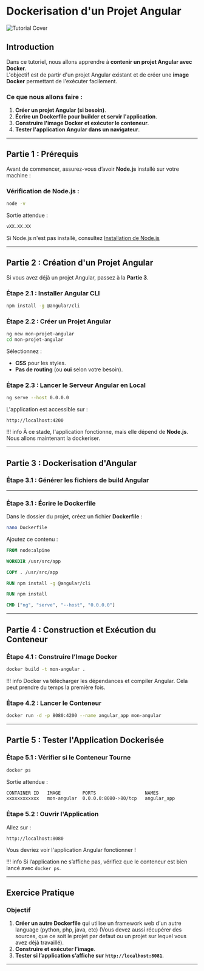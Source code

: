# Dockerisation d'un Projet Angular

![Tutorial Cover](assets/docker-angular.jpg)

## Introduction

Dans ce tutoriel, nous allons apprendre à **contenir un projet Angular avec Docker**.  
L'objectif est de partir d'un projet Angular existant et de créer une **image Docker** permettant de l'exécuter facilement.

### Ce que nous allons faire :
1. **Créer un projet Angular (si besoin)**.
2. **Écrire un Dockerfile pour builder et servir l'application**.
3. **Construire l'image Docker et exécuter le conteneur**.
4. **Tester l'application Angular dans un navigateur**.

---

## Partie 1 : Prérequis

Avant de commencer, assurez-vous d’avoir **Node.js** installé sur votre machine :

### Vérification de Node.js :
```bash
node -v
```
Sortie attendue :
```bash
vXX.XX.XX
```

Si Node.js n'est pas installé, consultez [Installation de Node.js](https://nodejs.org/)

---

## Partie 2 : Création d'un Projet Angular

Si vous avez déjà un projet Angular, passez à la **Partie 3**.

### Étape 2.1 : Installer Angular CLI
```bash
npm install -g @angular/cli
```

### Étape 2.2 : Créer un Projet Angular
```bash
ng new mon-projet-angular
cd mon-projet-angular
```
Sélectionnez :
- **CSS** pour les styles.
- **Pas de routing** (ou **oui** selon votre besoin).

### Étape 2.3 : Lancer le Serveur Angular en Local
```bash
ng serve --host 0.0.0.0
```
L'application est accessible sur :
```
http://localhost:4200
```

!!! info
    À ce stade, l'application fonctionne, mais elle dépend de **Node.js**. Nous allons maintenant la dockeriser.

---

## Partie 3 : Dockerisation d'Angular

### Étape 3.1 : Générer les fichiers de build Angular

---

### Étape 3.1 : Écrire le Dockerfile

Dans le dossier du projet, créez un fichier **Dockerfile** :
```bash
nano Dockerfile
```

Ajoutez ce contenu :
```dockerfile
FROM node:alpine

WORKDIR /usr/src/app

COPY . /usr/src/app

RUN npm install -g @angular/cli

RUN npm install

CMD ["ng", "serve", "--host", "0.0.0.0"]
```
---

## Partie 4 : Construction et Exécution du Conteneur

### Étape 4.1 : Construire l’Image Docker
```bash
docker build -t mon-angular .
```

!!! info
    Docker va télécharger les dépendances et compiler Angular. Cela peut prendre du temps la première fois.

### Étape 4.2 : Lancer le Conteneur
```bash
docker run -d -p 8080:4200 --name angular_app mon-angular
```
---

## Partie 5 : Tester l'Application Dockerisée

### Étape 5.1 : Vérifier si le Conteneur Tourne
```bash
docker ps
```
Sortie attendue :
```bash
CONTAINER ID   IMAGE        PORTS                  NAMES
xxxxxxxxxxxx   mon-angular  0.0.0.0:8080->80/tcp   angular_app
```

### Étape 5.2 : Ouvrir l'Application
Allez sur :
```
http://localhost:8080
```
Vous devriez voir l'application Angular fonctionner !

!!! info
    Si l’application ne s’affiche pas, vérifiez que le conteneur est bien lancé avec `docker ps`.

---

## Exercice Pratique

### Objectif
1. **Créer un autre Dockerfile** qui utilise un framework web d'un autre language (python, php, java, etc) (Vous devez aussi récupérer des sources, que ce soit le projet par defaut ou un projet sur lequel vous avez déjà travaillé).
2. **Construire et exécuter l’image**.
3. **Tester si l’application s’affiche sur `http://localhost:8081`**.

---


